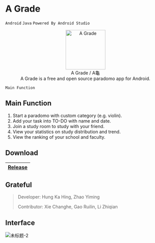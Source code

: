 # A Grade
`Android` `Java` `Powered By Android Studio` 

<div align="center">
<img width="125" height="125" src="https://user-images.githubusercontent.com/78750074/208642882-308cb7e4-978a-43cf-9bbc-294e4b60e803.png" alt="A Grade"/>
<br/>
A Grade / A龜
<br/>
A Grade is a free and open source paradomo app for Android.
</div>

`Main Function`

## Main Function

1. Start a paradomo with custom category (e.g. violin).
2. Add your task into TO-DO with name and date.
3. Join a study room to study with your friend.
4. View your statistics on study distribution and trend.
5. View the ranking of your school and faculty.

## Download

[Release](https://github.com/Henryyy-Hung/HKU-COMP3330-AGrade/raw/master/app/release/app-release.apk)|
--------------------------------------------------------|

## Grateful

>Developer: Hung Ka Hing, Zhao Yiming
>
>Contributor: Xie Changhe, Gao Ruilin, Li Zhiqian

## Interface

![未标题-2](https://user-images.githubusercontent.com/78750074/208651798-bb0a9862-fcfb-4955-b36a-cc9b6a306db7.png)



